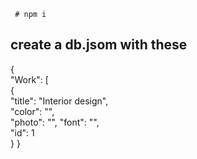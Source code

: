  
    
    
   
  
     # npm i   
     
     
## create a db.jsom with these      
       
{  
  "Work": [   
    {    
      "title": "Interior design",  
      "color": "",   
      "photo": "", 
      "font": "",  
      "id": 1    
       } 
}  
 
 
